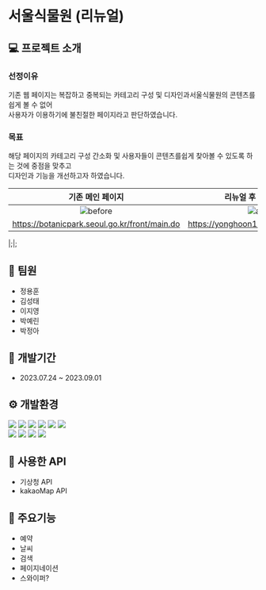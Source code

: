 # 서울식물원 (리뉴얼)

## :computer: 프로젝트 소개
### 선정이유<br>
기존 웹 페이지는 복잡하고 중복되는 카테고리 구성 및 디자인과서울식물원의 콘텐츠를 쉽게 볼 수 없어<br>
사용자가 이용하기에 불친절한 페이지라고 판단하였습니다.

### 목표<br>
해당 페이지의 카테고리 구성 간소화 및 사용자들이 콘텐츠를쉽게 찾아볼 수 있도록 하는 것에 중점을 맞추고<br>
디자인과 기능을 개선하고자 하였습니다.

|기존 메인 페이지|리뉴얼 후 메인 페이지|
|:---:|:---:|
|![before](https://github.com/yonghoon1013/seoul/assets/133857448/71beb254-7694-4a0a-9828-6aeec8e4d7f4)|![after](https://github.com/yonghoon1013/seoul/assets/133857448/2b434409-8a56-4baa-9c3c-7f5aad4dec3d)|
|https://botanicpark.seoul.go.kr/front/main.do|https://yonghoon1013.github.io/seoul/|

|;|;

## :two_men_holding_hands: 팀원
+ 정용훈
+ 김성태
+ 이지영
+ 박예린
+ 박정아

## :date: 개발기간
+ 2023.07.24 ~ 2023.09.01

## :gear: 개발환경
<img src="https://img.shields.io/badge/html5-E34F26?style=for-the-badge&logo=html5&logoColor=white"> <img src="https://img.shields.io/badge/SCSS-CC6699?style=for-the-badge&logo=Sass&logoColor=white"> <img src="https://img.shields.io/badge/javascript-F7DF1E?style=for-the-badge&logo=javascript&logoColor=black"> <img src="https://img.shields.io/badge/jquery-0769AD?style=for-the-badge&logo=jquery&logoColor=white"> <img src="https://img.shields.io/badge/github-181717?style=for-the-badge&logo=github&logoColor=white"> <img src="https://img.shields.io/badge/git-F05032?style=for-the-badge&logo=git&logoColor=white"> <br> <img src="https://img.shields.io/badge/fontawesome-339AF0?style=for-the-badge&logo=fontawesome&logoColor=white"> <img src="https://img.shields.io/badge/visualstudiocode-007ACC?style=for-the-badge&logo=visualstudiocode&logoColor=white"> <img src="https://img.shields.io/badge/Figma-F24E1E?style=for-the-badge&logo=Figma&logoColor=white"> <img src="https://img.shields.io/badge/notion-000000?style=for-the-badge&logo=notion&logoColor=white">

## :book: 사용한 API
+ 기상청 API
+ kakaoMap API

## :pushpin: 주요기능
+ 예약
+ 날씨
+ 검색
+ 페이지네이션
+ 스와이퍼?

